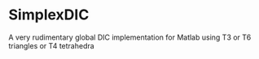 # SimplexDIC
A very rudimentary global DIC implementation for Matlab using T3 or T6 triangles or T4 tetrahedra
